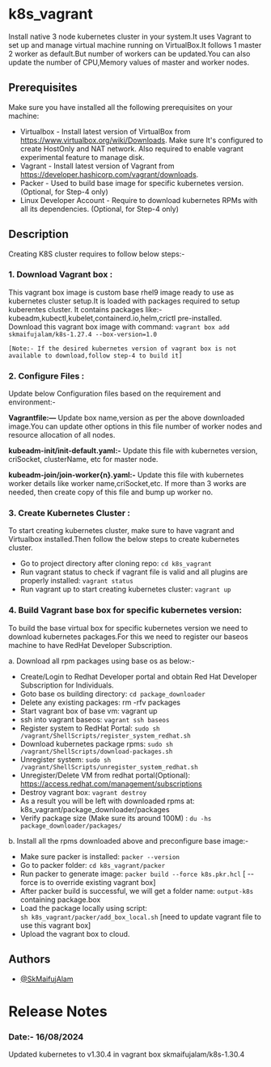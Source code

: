 # k8s_vagrant

Install native 3 node kubernetes cluster in your system.It uses Vagrant to set up and
manage virtual machine running on VirtualBox.It follows 1 master 2 worker as default.But number of
workers can be updated.You can also update the number of CPU,Memory values of master and worker nodes.

## Prerequisites

Make sure you have installed all the following prerequisites on your machine:

- Virtualbox - Install latest version of VirtualBox from https://www.virtualbox.org/wiki/Downloads. Make sure It's
  configured to create HostOnly and NAT network.
  Also required to enable vagrant experimental feature to manage disk.
- Vagrant - Install latest version of Vagrant from https://developer.hashicorp.com/vagrant/downloads.
- Packer - Used to build base image for specific kubernetes version. (Optional, for Step-4 only)
- Linux Developer Account - Require to download kubernetes RPMs with all its dependencies. (Optional, for Step-4 only)

## Description

Creating K8S cluster requires to follow below steps:-

### **1. Download Vagrant box :**

This vagrant box image is custom base rhel9 image ready
to use as kubernetes cluster setup.It is loaded with packages required to setup kuberentes cluster.
It contains packages like:- kubeadm,kubectl,kubelet,containerd.io,helm,crictl pre-installed.  
Download this vagrant box image with command:
`vagrant box add skmaifujalam/k8s-1.27.4 --box-version=1.0`

    [Note:- If the desired kubernetes version of vagrant box is not available to download,follow step-4 to build it]

### **2. Configure Files :**

Update below Configuration files based on the requirement and environment:-

**Vagrantfile:—** Update box name,version as per the above downloaded image.You can update other options in this file
number of worker nodes and resource allocation of all nodes.

**kubeadm-init/init-default.yaml:-** Update this file with kubernetes version, criSocket, clusterName, etc for master
node.

**kubeadm-join/join-worker{n}.yaml:-** Update this file with kubernetes worker details like worker name,criSocket,etc.
If more than 3 works are needed, then create copy of this file and bump up worker no.

### 3. Create Kubernetes Cluster :

To start creating kubernetes cluster, make sure to have vagrant and Virtualbox installed.Then follow
the below steps to create kubernetes cluster.

- Go to project directory after cloning repo: `cd k8s_vagrant`
- Run vagrant status to check if vagrant file is valid and all plugins are properly installed: `vagrant status`
- Run vagrant up to start creating kubernetes cluster: `vagrant up`

### 4. Build Vagrant base box for specific kubernetes version:

To build the base virtual box for specific kubernetes version we need to download kubernetes packages.For this
we need to register our baseos machine to have RedHat Developer Subscription.

a. Download all rpm packages using base os as below:-

- Create/Login to Redhat Developer portal and obtain Red Hat Developer Subscription for Individuals.
- Goto base os building directory: `cd package_downloader`
- Delete any existing packages: rm -rfv packages
- Start vagrant box of base vm: vagrant up
- ssh into vagrant baseos: `vagrant ssh baseos`
- Register system to RedHat Portal: `sudo sh /vagrant/ShellScripts/register_system_redhat.sh`
- Download kubernetes package rpms: `sudo sh /vagrant/ShellScripts/download-packages.sh`
- Unregister system: `sudo sh /vagrant/ShellScripts/unregister_system_redhat.sh`
- Unregister/Delete VM from redhat portal(Optional):  https://access.redhat.com/management/subscriptions
- Destroy vagrant box: `vagrant destroy`
- As a result you will be left with downloaded rpms at: k8s_vagrant/package_downloader/packages
- Verify package size (Make sure its around 100M) : `du -hs package_downloader/packages/`

b. Install all the rpms downloaded above and preconfigure base image:-

- Make sure packer is installed: `packer --version`
- Go to packer folder: `cd k8s_vagrant/packer`
- Run packer to generate image: `packer build --force k8s.pkr.hcl` [ --force is to override existing vagrant box]
- After packer build is successful, we will get a folder name:  `output-k8s` containing package.box
- Load the package locally using script:  
  `sh k8s_vagrant/packer/add_box_local.sh` [need to update vagrant file to use this vagrant box]
- Upload the vagrant box to cloud.


## Authors

- [@SkMaifujAlam](https://github.com/maifujalam)

# Release Notes  
### Date:- 16/08/2024
Updated kubernetes to v1.30.4 in vagrant box skmaifujalam/k8s-1.30.4 